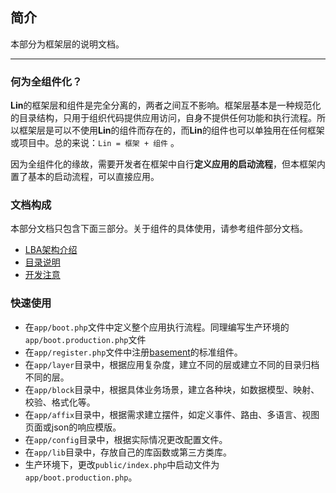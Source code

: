 简介
---
本部分为框架层的说明文档。

---


### 何为全组件化？

**Lin**的框架层和组件是完全分离的，两者之间互不影响。框架层基本是一种规范化的目录结构，只用于组织代码提供应用访问，自身不提供任何功能和执行流程。所以框架层是可以不使用**Lin**的组件而存在的，而**Lin**的组件也可以单独用在任何框架或项目中。总的来说：`Lin = 框架 + 组件` 。

因为全组件化的缘故，需要开发者在框架中自行**定义应用的启动流程**，但本框架内置了基本的启动流程，可以直接应用。



### 文档构成

本部分文档只包含下面三部分。关于组件的具体使用，请参考组件部分文档。

* [LBA架构介绍](LBA.md)
* [目录说明](directory.md)
* [开发注意](notice.md)


### 快速使用

* 在`app/boot.php`文件中定义整个应用执行流程。同理编写生产环境的`app/boot.production.php`文件
* 在`app/register.php`文件中注册[basement](../docs_basement/README.md)的标准组件。
* 在`app/layer`目录中，根据应用复杂度，建立不同的层或建立不同的目录归档不同的层。
* 在`app/block`目录中，根据具体业务场景，建立各种块，如数据模型、映射、校验、格式化等。
* 在`app/affix`目录中，根据需求建立摆件，如定义事件、路由、多语言、视图页面或json的响应模版。
* 在`app/config`目录中，根据实际情况更改配置文件。
* 在`app/lib`目录中，存放自己的库函数或第三方类库。
* 生产环境下，更改`public/index.php`中启动文件为`app/boot.production.php`。






